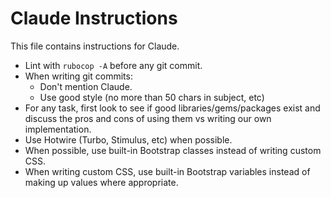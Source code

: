 # Claude Instructions

This file contains instructions for Claude.

- Lint with `rubocop -A` before any git commit.
- When writing git commits:
    - Don't mention Claude.
    - Use good style (no more than 50 chars in subject, etc)
- For any task, first look to see if good libraries/gems/packages exist and discuss the pros and cons of using them vs writing our own implementation.
- Use Hotwire (Turbo, Stimulus, etc) when possible.
- When possible, use built-in Bootstrap classes instead of writing custom CSS.
- When writing custom CSS, use built-in Bootstrap variables instead of making up values where appropriate.
